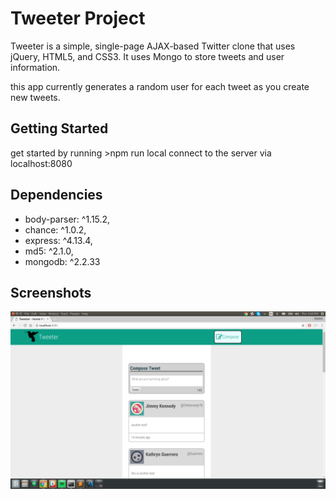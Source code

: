 # Tweeter Project

Tweeter is a simple, single-page AJAX-based Twitter clone that uses jQuery, HTML5, and CSS3. It uses Mongo to store tweets and user information.

this app currently generates a random user for each tweet as you create new tweets.



## Getting Started

get started by running >npm run local
connect to the server via localhost:8080

## Dependencies

- body-parser: ^1.15.2,
- chance: ^1.0.2,
- express: ^4.13.4,
- md5: ^2.1.0,
- mongodb: ^2.2.33

## Screenshots
![main page](https://github.com/claytonsavage/tweeter/blob/master/documents/main.png?raw=true "mainpage")
